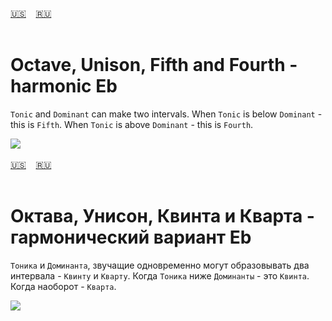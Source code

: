<span id="en"><a href='#en'>🇺🇸</a> &nbsp;&nbsp;&nbsp;<a href='#ru'>🇷🇺</a> &nbsp;&nbsp;&nbsp;</span><br><br>
# Octave, Unison, Fifth and Fourth - harmonic Eb

`Tonic` and `Dominant` can make two intervals.
When `Tonic` is below `Dominant` - this is `Fifth`.
When `Tonic` is above `Dominant` - this is `Fourth`.


![](https://github.com/stolbitsa/stolbitsa/assets/149964365/ec9a3bf4-6348-4b10-ad21-044b0b5e1c6a)<br><br>
<span id="ru"><a href='#en'>🇺🇸</a> &nbsp;&nbsp;&nbsp;<a href='#ru'>🇷🇺</a> &nbsp;&nbsp;&nbsp;</span><br><br>
# Октава, Унисон, Квинта и Кварта - гармонический вариант Eb

`Тоника` и `Доминанта`, звучащие одновременно могут образовывать два интервала - `Квинту` и `Кварту`.
Когда `Тоника` ниже `Доминанты` - это `Квинта`. Когда наоборот - `Кварта`.

![](https://github.com/stolbitsa/stolbitsa/assets/149964365/ec9a3bf4-6348-4b10-ad21-044b0b5e1c6a)<br><br>
